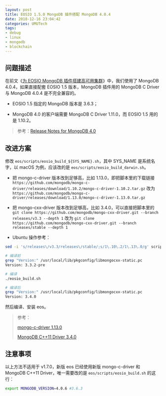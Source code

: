 ```yaml
---
layout: post
title: EOSIO 1.5.0 MongoDB 插件搭配 MongoDB 4.0.4
date: 2018-12-16 23:04:42
categories: UMUTech
tags:
- debug
- linux
- mongodb
- blockchain
---
```

## 问题描述

在前文《[为 EOSIO MongoDB 插件搭建高可用集群](/2018/12/11/umutech-mongodb-on-centos/
)》中，我们使用了 MongoDB 4.0.4，如果直接配套 EOSIO 1.5 版本，MongoDB 插件用的 MongoDB C Driver 与 MongoDB 4.0.4 是不完全兼容的。

- EOSIO 1.5 指定的 MongoDB 版本是 3.6.3；

- MongoDB 4.0 的客户端需要 MongoDB C Driver 1.11.0，而 EOSIO 1.5 用的是 1.10.2。

> 参考：[Release Notes for MongoDB 4.0](https://docs.mongodb.com/manual/release-notes/4.0/#drivers)

## 改进方案

修改 `eos/scripts/eosio_build_${SYS_NAME}.sh`，其中 SYS_NAME 是系统名字，以 macOS 为例，应该改的是 `eos/scripts/eosio_build_darwin.sh`。

- 把 mongo-c-driver 版本改到足够高，比如 1.13.0，即把脚本里的下载链接 `https://github.com/mongodb/mongo-c-driver/releases/download/1.10.2/mongo-c-driver-1.10.2.tar.gz` 改为 `https://github.com/mongodb/mongo-c-driver/releases/download/1.13.0/mongo-c-driver-1.13.0.tar.gz`

- 把 mongo-cxx-driver 版本改到足够高，比如 3.4.0，可以直接把脚本里的 `git clone https://github.com/mongodb/mongo-cxx-driver.git --branch releases/v3.3 --depth 1` 改为 `git clone https://github.com/mongodb/mongo-cxx-driver.git --branch releases/stable --depth 1`

- Ubuntu 操作参考：

```sh
sed -i 's/releases\/v3.3/releases\/stable/;s/1\.10\.2/1\.13\.0/g' scripts/eosio_build_ubuntu.sh

# 编译前
grep "Version:" /usr/local/lib/pkgconfig/libmongocxx-static.pc
Version: 3.3.2-pre

# 编译
./eosio_build.sh

# 编译后
grep "Version:" /usr/local/lib/pkgconfig/libmongocxx-static.pc
Version: 3.4.0
```

然后编译、安装 eos。

> 参考：
>
> [mongo-c-driver 1.13.0](https://github.com/mongodb/mongo-c-driver/releases/tag/1.13.0)
>
> [MongoDB C++11 Driver 3.4.0](https://github.com/mongodb/mongo-cxx-driver/releases/tag/r3.4.0)

## 注意事项

以上方法不适用于 v1.7.0，新版 eos 已经使用新版 mongo-c-driver 和 MongoDB C++11 Driver，唯一需要改的是 `eos/scripts/eosio_build.sh` 的这行：

```sh
export MONGODB_VERSION=4.0.6 #3.6.3
```
